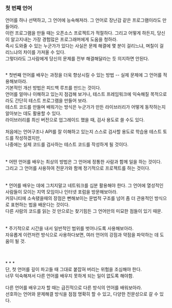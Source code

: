 ### 첫 번째 언어
언어를 하나 선택하고, 그 언어에 능숙해져라. 그 언어로 장난감 같은 프로그램이라도 만들어라.<br>
이런 프로그램을 만들 때는 오픈소스 프로젝트가 적절하다. 그리고 어떻게 하든지, 당신이 알고지내는 가장 경험많은 프로그래머에게 도움을 청하라.<br>
즉시 도와줄 수 있는 누군가가 있다는 사실은 문제 해결에 몇 분이 걸리느냐, 며칠이 걸리느냐의 차이를 가져올 수 있다.<br>
그렇더라도 그사람에게 당신의 문제를 전부 해결해달라는 듯 의지하면 안된다.<br>

<br>
* 첫번째 언어를 배우는 과정을 더욱 향상시킬 수 있는 방법 -- 실제 문제에 그 언어를 적용해보아라.<br>
기본적인 개선 방법은 피드백 루프를 만드는 것이다.<br>
언어를 얼마나 이해하고 있는지 점검해 보거나, 테스트 프레임워크에 익숙해질 목적으로라도 간단히 테스트 프로그램을 만들어 보라.<br>
테스트 코드를 만들며 배워가는 방식은 누군가가 만든 라이브러리가 어떻게 동작하는지 알아보는 데도 활용할 수 있다.<br>
라이브러리를 최신 버전으로 업그레이드 했을 때, 검사 용도로 쓸 수도 있다.<br>
<br>
처음에는 언어구조나 API를 잘 이해하고 있는지 스스로 검사할 용도로 학습용 테스트 토드를 작성하겠지만,<br>
나중에는 실제 코드를 검사하는 테스트 코드를 작성하게 될 것이다.<br>
<br>
<br>
* 어떤 언어를 배우는 최상의 방법은 그 언어에 정통한 사람과 함께 일을 하는 것이다.<br>
그리고 그 언어를 사용하여 전문가와 함께 정기적으로 프로젝트를 하는 것이다.<br>
<br>
<br>
* 언어를 배우는 데에 그치지말고 네트워크를 십분 활용해야 한다. 그 언어에 열성적인 사람들이 모이는 지역 모임이나 인터넷 포럼을 방문해보아라.<br>
커뮤니티에 소속됐을때의 장점은 뻔해보이는 문법적 구조를 넘어 좀 더 관용적인 방식으로 표현하는 법을 배운다는 것이다.<br>
다른 사람의 코드를 읽는 것 만으로는 찾기힘든 그 언어만의 미묘한 점들이 있기 때문.<br>
<br>
<br>
* 주기적으로 시간을 내서 일반적인 범위를 벗어나도록 사용해보아라.<br>
자유롭게 이런저런 방식으로 사용하다보면, 여러 언어의 강점과 약점을 파악하는 데 도움이 될 것.<br>
<br>
<br>
<br>
* * * <br>
단, 첫 언어를 깊이 파고들 때 그대로 붙잡혀 버리는 위험을 조심해야 한다.<br>
너무 익숙해져서 다른 언어를 배우지 못하게 되는 일이 없도록 해야함.<br>
<br>
다른 언어를 배우고자 할 때는 급진적으로 다른 방식의 언어를 배워보아라.<br>
선호하는 언어와 문제해결 방식을 점점 명확히 할 수 있고, 다양한 전문성으로 갈 수 있다.<br>


